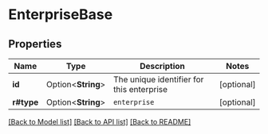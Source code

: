 # EnterpriseBase

## Properties

Name | Type | Description | Notes
------------ | ------------- | ------------- | -------------
**id** | Option<**String**> | The unique identifier for this enterprise | [optional]
**r#type** | Option<**String**> | `enterprise` | [optional]

[[Back to Model list]](../README.md#documentation-for-models) [[Back to API list]](../README.md#documentation-for-api-endpoints) [[Back to README]](../README.md)


